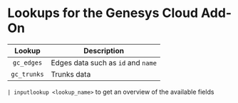 # Lookups for the Genesys Cloud Add-On

| Lookup | Description |
|:---:|---|
| `gc_edges` | Edges data such as `id` and `name` |
| `gc_trunks` | Trunks data |


`| inputlookup <lookup_name>` to get an overview of the available fields
